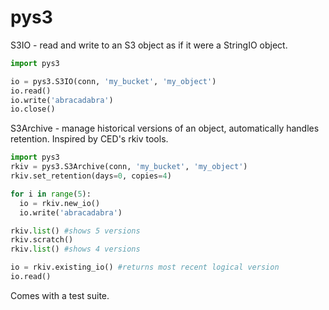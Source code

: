 # pys3

S3IO - read and write to an S3 object as if it were a StringIO object.   

```python
import pys3

io = pys3.S3IO(conn, 'my_bucket', 'my_object')
io.read()
io.write('abracadabra')
io.close()
```

S3Archive - manage historical versions of an object, automatically handles retention. Inspired by CED's rkiv tools.  

```python
import pys3
rkiv = pys3.S3Archive(conn, 'my_bucket', 'my_object')
rkiv.set_retention(days=0, copies=4)

for i in range(5):
  io = rkiv.new_io()
  io.write('abracadabra')

rkiv.list() #shows 5 versions
rkiv.scratch()
rkiv.list() #shows 4 versions

io = rkiv.existing_io() #returns most recent logical version
io.read()
```

Comes with a test suite.

